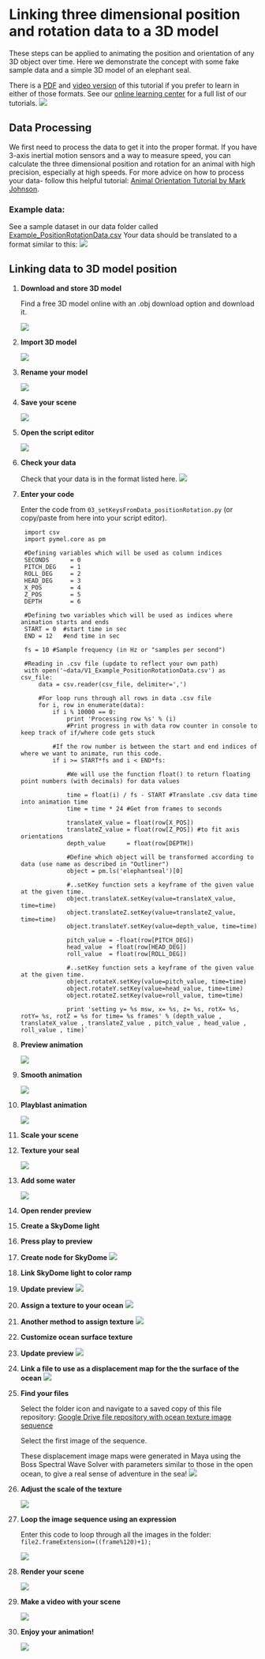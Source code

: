 # Linking three dimensional position and rotation data to a 3D model
These steps can be applied to animating the position and orientation of any 3D object over time. Here we demonstrate the concept with some fake sample data and a simple 3D model of an elephant seal.

There is a [PDF](https://drive.google.com/file/d/1Zm0K7j4koVARX3nUgLMaKWe7GX1JuIE0/view) and [video version](https://www.youtube.com/watch?v=gSccR7FzP0Q&feature=emb_imp_woyt) of this tutorial if you prefer to learn in either of those formats. See our [online learning center](https://www.jessiekb.com/resources) for a full list of our tutorials.
[![](//images/2021-05-29-18-36-14_PositionRotation_Video.png)](https://www.youtube.com/watch?v=gSccR7FzP0Q&feature=emb_imp_woyt)

## Data Processing
We first need to process the data to get it into the proper format. If you have 3-axis inertial motion sensors and a way to measure speed, you can calculate the three dimensional position and rotation for an animal with high precision, especially at high speeds. For more advice on how to process your data- follow this helpful tutorial: [Animal Orientation Tutorial by Mark Johnson](https://synergy.st-andrews.ac.uk/soundtags/files/2013/01/animal_orientation_tutorial.pdf).

### Example data:

See a sample dataset in our data folder called [Example_PositionRotationData.csv](data/Example_PositionRotationData.csv)
Your data should be translated to a format similar to this:
![](//images/2021-05-29-17-56-19_Example_PositionRotationData.png)

## Linking data to 3D model position

1. **Download and store 3D model**

    Find a free 3D model online with an .obj download option and download it. 

    ![](//images/2021-05-29-18-00-03_PositionRotation_Step1.png)

1. **Import 3D model**

    ![](//images/2021-05-29-18-03-05_PositionRotation_step2.png)

1. **Rename your model**

    ![](//images/2021-05-29-18-04-00_PositionRotation_step3.png)

1. **Save your scene**

    ![](//images/2021-05-29-18-04-47_PositionRotation_step4.png)

1. **Open the script editor**

    ![](//images/2021-05-29-18-05-41_PositionRotation_step5.png)

1. **Check your data**

    Check that your data is in the format listed here.
    ![](//images/2021-05-29-17-56-19_Example_PositionRotationData.png)

1. **Enter your code**

    Enter the code from `03_setKeysFromData_positionRotation.py` (or copy/paste from here into your script editor).

        import csv
        import pymel.core as pm

        #Defining variables which will be used as column indices
        SECONDS      = 0
        PITCH_DEG    = 1
        ROLL_DEG     = 2
        HEAD_DEG     = 3
        X_POS        = 4
        Z_POS        = 5
        DEPTH        = 6
        
        #Defining two variables which will be used as indices where animation starts and ends 
        START = 0  #start time in sec
        END = 12   #end time in sec

        fs = 10 #Sample frequency (in Hz or "samples per second")

        #Reading in .csv file (update to reflect your own path)
        with open('~data/V1_Example_PositionRotationData.csv') as csv_file:
            data = csv.reader(csv_file, delimiter=',')
            
            #For loop runs through all rows in data .csv file
            for i, row in enumerate(data):
                if i % 10000 == 0:
                    print 'Processing row %s' % (i)
                    #Print progress in with data row counter in console to keep track of if/where code gets stuck
                        
                #If the row number is between the start and end indices of where we want to animate, run this code.        
                if i >= START*fs and i < END*fs: 
                    
                    #We will use the function float() to return floating point numbers (with decimals) for data values
                    
                    time = float(i) / fs - START #Translate .csv data time into animation time
                    time = time * 24 #Get from frames to seconds
                    
                    translateX_value = float(row[X_POS])
                    translateZ_value = float(row[Z_POS]) #to fit axis orientations
                    depth_value      = float(row[DEPTH])
                    
                    #Define which object will be transformed according to data (use name as described in "Outliner")
                    object = pm.ls('elephantseal')[0] 
                    
                    #..setKey function sets a keyframe of the given value at the given time.
                    object.translateX.setKey(value=translateX_value, time=time)
                    object.translateZ.setKey(value=translateZ_value, time=time)
                    object.translateY.setKey(value=depth_value, time=time)
                    
                    pitch_value = -float(row[PITCH_DEG]) 
                    head_value  = float(row[HEAD_DEG])
                    roll_value  = float(row[ROLL_DEG])
                    
                    #..setKey function sets a keyframe of the given value at the given time.
                    object.rotateX.setKey(value=pitch_value, time=time)
                    object.rotateY.setKey(value=head_value, time=time)
                    object.rotateZ.setKey(value=roll_value, time=time)

                    print 'setting y= %s msw, x= %s, z= %s, rotX= %s, rotY= %s, rotZ = %s for time= %s frames' % (depth_value , translateX_value , translateZ_value , pitch_value , head_value , roll_value , time)`

1. **Preview animation**

    ![](//images/2021-05-29-18-10-53_PositionRotation_step8.png)

1. **Smooth animation**

    ![](//images/2021-05-29-18-11-27_PositionRotation_step9.png)

1. **Playblast animation**

    ![](//images/2021-05-29-18-12-53_PositionRotation_step10.png)

1. **Scale your scene**
1. **Texture your seal**

    ![](//images/2021-05-29-18-14-04_PositionRotation_step11_12.png)

1. **Add some water**

    ![](//images/2021-05-29-18-14-48_PositionRotation_step13.png)

1. **Open render preview**
1. **Create a SkyDome light**
1. **Press play to preview**
1. **Create node for SkyDome**
    ![](//images/2021-05-29-18-17-59_PositionRotation_step14_15_16_17.png)

1. **Link SkyDome light to color ramp**
1. **Update preview**
    ![](//images/2021-05-29-18-20-57_PositionRotation_step18_19.png)

1. **Assign a texture to your ocean**
    ![](//images/2021-05-29-18-21-44_PositionRotation_step20.png)

1. **Another method to assign texture**
    ![](//images/2021-05-29-18-22-36_PositionRotation_step21.png)

1. **Customize ocean surface texture**
1. **Update preview**
    ![](//images/2021-05-29-18-23-24_step22_23.png)

1. **Link a file to use as a displacement map for the the surface of the ocean**
    ![](//images/2021-05-29-18-24-18_PositionRotation_step24.png)

1. **Find your files**

    Select the folder icon and navigate to a saved copy of this file repository: [Google Drive file repository with ocean texture image sequence](https://drive.google.com/open?id=1bBsvTaLZItFbBCJkwwiwc2Rr9Ov4nPj-&authuser=jmkendal%40ucsc.edu&usp=drive_fs)

    Select the first image of the sequence.

    These displacement image maps were generated in Maya using the Boss Spectral Wave Solver with parameters similar to those in the open ocean, to give a real sense of adventure in the sea!
    ![](//images/2021-05-29-18-25-20_PositionRotation_step25.png)

1. **Adjust the scale of the texture**

    ![](//images/2021-05-29-18-40-35_PositionRotation_step26.png)

1. **Loop the image sequence using an expression**

    Enter this code to loop through all the images in the folder:
    `file2.frameExtension=((frame%120)+1);`

    ![](//images/2021-05-29-18-41-24_PositionRotation_step27.png)

1. **Render your scene**

    ![](//images/2021-05-29-18-43-34_PositionRotation_step28.png)

1. **Make a video with your scene**

    ![](//images/2021-05-29-18-44-34_PositionRotation_step29.png)

1. **Enjoy your animation!**

    ![](//images/2021-05-29-18-45-59_PositionRotation_step30.png)



